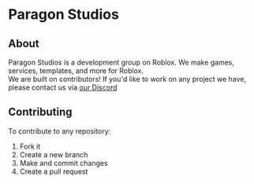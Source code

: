 # Paragon Studios  
  
## About
Paragon Studios is a development group on Roblox. We make games, services, templates, and more for Roblox.  
We are built on contributors! If you'd like to work on any project we have, please contact us via [our Discord](https://discord.gg/7Up7E66yZZ)

## Contributing
To contribute to any repository:
1. Fork it
2. Create a new branch
3. Make and commit changes
4. Create a pull request

